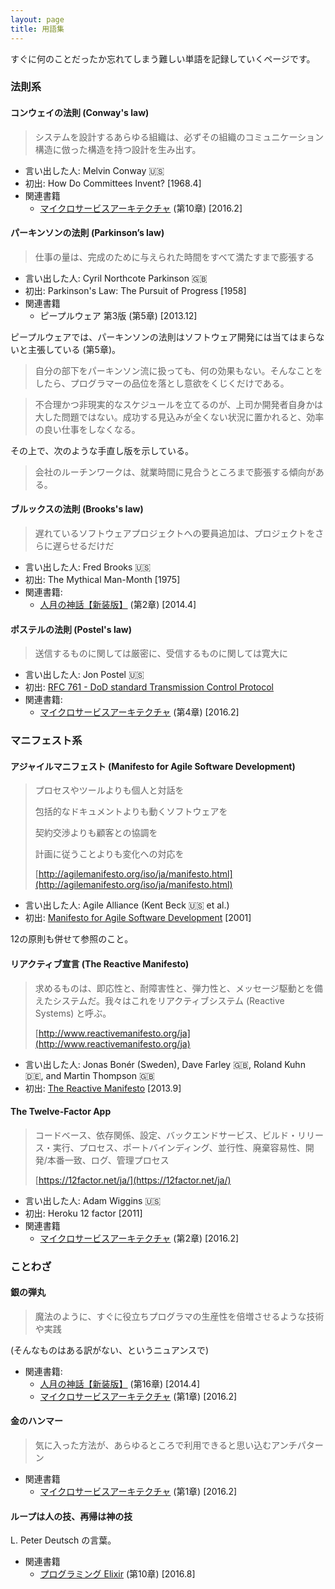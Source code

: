 ```yaml
---
layout: page
title: 用語集
---
```


すぐに何のことだったか忘れてしまう難しい単語を記録していくページです。

### 法則系

#### コンウェイの法則 (Conway's law)

> システムを設計するあらゆる組織は、必ずその組織のコミュニケーション構造に倣った構造を持つ設計を生み出す。

* 言い出した人: Melvin Conway :us: 
* 初出: How Do Committees Invent? [1968.4]
* 関連書籍
  * [マイクロサービスアーキテクチャ](/workshop/8-microservices) (第10章) [2016.2]

#### パーキンソンの法則 (Parkinson’s law)

> 仕事の量は、完成のために与えられた時間をすべて満たすまで膨張する

* 言い出した人: Cyril Northcote Parkinson :gb: 
* 初出: Parkinson's Law: The Pursuit of Progress [1958]
* 関連書籍
  * ピープルウェア 第3版 (第5章) [2013.12]

ピープルウェアでは、パーキンソンの法則はソフトウェア開発には当てはまらないと主張している (第5章)。

> 自分の部下をパーキンソン流に扱っても、何の効果もない。そんなことをしたら、プログラマーの品位を落とし意欲をくじくだけである。


> 不合理かつ非現実的なスケジュールを立てるのが、上司か開発者自身かは大した問題ではない。成功する見込みが全くない状況に置かれると、効率の良い仕事をしなくなる。

その上で、次のような手直し版を示している。

> 会社のルーチンワークは、就業時間に見合うところまで膨張する傾向がある。

#### ブルックスの法則 (Brooks's law)

> 遅れているソフトウェアプロジェクトへの要員追加は、プロジェクトをさらに遅らせるだけだ

* 言い出した人: Fred Brooks :us: 
* 初出: The Mythical Man-Month [1975]
* 関連書籍:
  * [人月の神話【新装版】](/workshop/11-manmonth) (第2章) [2014.4]

#### ポステルの法則 (Postel's law)

> 送信するものに関しては厳密に、受信するものに関しては寛大に

* 言い出した人: Jon Postel :us:
* 初出: [RFC 761 - DoD standard Transmission Control Protocol](https://tools.ietf.org/html/rfc761)
* 関連書籍:
  * [マイクロサービスアーキテクチャ](/workshop/8-microservices) (第4章) [2016.2]

### マニフェスト系

#### アジャイルマニフェスト (Manifesto for Agile Software Development)

> プロセスやツールよりも個人と対話を
>
> 包括的なドキュメントよりも動くソフトウェアを
>
> 契約交渉よりも顧客との協調を
>
> 計画に従うことよりも変化への対応を
>
> [http://agilemanifesto.org/iso/ja/manifesto.html](http://agilemanifesto.org/iso/ja/manifesto.html)

* 言い出した人: Agile Alliance (Kent Beck :us: et al.)
* 初出: [Manifesto for Agile Software Development](http://agilemanifesto.org/) [2001]

12の原則も併せて参照のこと。

#### リアクティブ宣言 (The Reactive Manifesto)

> 求めるものは、即応性と、耐障害性と、弾力性と、メッセージ駆動とを備えたシステムだ。我々はこれをリアクティブシステム (Reactive Systems) と呼ぶ。
>
> [http://www.reactivemanifesto.org/ja](http://www.reactivemanifesto.org/ja)

* 言い出した人: Jonas Bonér (Sweden), Dave Farley :gb:, Roland Kuhn :de:, and Martin Thompson :gb:
* 初出: [The Reactive Manifesto](http://www.reactivemanifesto.org/) [2013.9]

#### The Twelve-Factor App

> コードベース、依存関係、設定、バックエンドサービス、ビルド・リリース・実行、プロセス、ポートバインディング、並行性、廃棄容易性、開発/本番一致、ログ、管理プロセス
>
> [https://12factor.net/ja/](https://12factor.net/ja/)

* 言い出した人: Adam Wiggins :us:
* 初出: Heroku 12 factor [2011]
* 関連書籍
  * [マイクロサービスアーキテクチャ](/workshop/8-microservices) (第2章) [2016.2]

### ことわざ

#### 銀の弾丸

> 魔法のように、すぐに役立ちプログラマの生産性を倍増させるような技術や実践

(そんなものはある訳がない、というニュアンスで)

* 関連書籍:
  * [人月の神話【新装版】](/workshop/11-manmonth) (第16章) [2014.4]
  * [マイクロサービスアーキテクチャ](/workshop/8-microservices) (第1章) [2016.2]

#### 金のハンマー

> 気に入った方法が、あらゆるところで利用できると思い込むアンチパターン

* 関連書籍
  * [マイクロサービスアーキテクチャ](/workshop/8-microservices) (第1章) [2016.2]

#### ループは人の技、再帰は神の技

L. Peter Deutsch の言葉。

* 関連書籍
  * [プログラミング Elixir](/workshop/10-elixir) (第10章) [2016.8]
